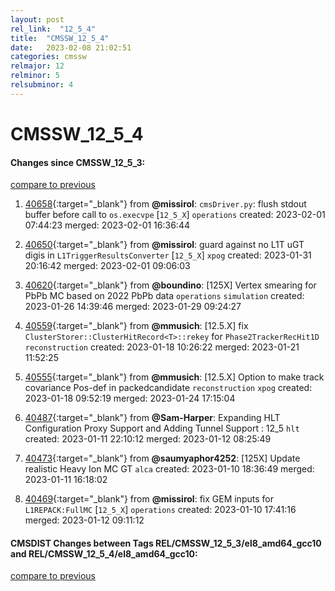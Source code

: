 ```yaml
---
layout: post
rel_link:  "12_5_4"
title:  "CMSSW_12_5_4"
date:   2023-02-08 21:02:51
categories: cmssw
relmajor: 12
relminor: 5
relsubminor: 4
---
```


# CMSSW_12_5_4
#### Changes since CMSSW_12_5_3:
[compare to previous](https://github.com/cms-sw/cmssw/compare/CMSSW_12_5_3...CMSSW_12_5_4)



1. [40658](http://github.com/cms-sw/cmssw/pull/40658){:target="_blank"}  from **@missirol**: `cmsDriver.py`: flush stdout buffer before call to `os.execvpe` [`12_5_X`] `operations` created: 2023-02-01 07:44:23 merged: 2023-02-01 16:36:44

2. [40650](http://github.com/cms-sw/cmssw/pull/40650){:target="_blank"}  from **@missirol**: guard against no L1T uGT digis in `L1TriggerResultsConverter` [`12_5_X`] `xpog` created: 2023-01-31 20:16:42 merged: 2023-02-01 09:06:03

3. [40620](http://github.com/cms-sw/cmssw/pull/40620){:target="_blank"}  from **@boundino**: [125X] Vertex smearing for PbPb MC based on 2022 PbPb data `operations` `simulation` created: 2023-01-26 14:39:46 merged: 2023-01-29 09:24:27

4. [40559](http://github.com/cms-sw/cmssw/pull/40559){:target="_blank"}  from **@mmusich**: [12.5.X] fix `ClusterStorer::ClusterHitRecord<T>::rekey` for `Phase2TrackerRecHit1D` `reconstruction` created: 2023-01-18 10:26:22 merged: 2023-01-21 11:52:25

5. [40555](http://github.com/cms-sw/cmssw/pull/40555){:target="_blank"}  from **@mmusich**: [12.5.X] Option to make track covariance Pos-def in packedcandidate `reconstruction` `xpog` created: 2023-01-18 09:52:19 merged: 2023-01-24 17:15:04

6. [40487](http://github.com/cms-sw/cmssw/pull/40487){:target="_blank"}  from **@Sam-Harper**: Expanding HLT Configuration Proxy Support and Adding Tunnel Support : 12_5 `hlt` created: 2023-01-11 22:10:12 merged: 2023-01-12 08:25:49

7. [40473](http://github.com/cms-sw/cmssw/pull/40473){:target="_blank"}  from **@saumyaphor4252**: [125X] Update realistic Heavy Ion MC GT  `alca` created: 2023-01-10 18:36:49 merged: 2023-01-11 16:18:02

8. [40469](http://github.com/cms-sw/cmssw/pull/40469){:target="_blank"}  from **@missirol**: fix GEM inputs for `L1REPACK:FullMC` [`12_5_X`] `operations` created: 2023-01-10 17:41:16 merged: 2023-01-12 09:11:12

#### CMSDIST Changes between Tags REL/CMSSW_12_5_3/el8_amd64_gcc10 and REL/CMSSW_12_5_4/el8_amd64_gcc10:
[compare to previous](https://github.com/cms-sw/cmsdist/compare/REL/CMSSW_12_5_3/el8_amd64_gcc10...REL/CMSSW_12_5_4/el8_amd64_gcc10)


